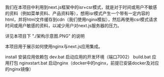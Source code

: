 
我们在本项目中利用到next.js框架中的isr+csr模式，就是对于时间或用户不敏感的资料（例如菜单资料、产品资料等），想用isr模式产生一个带有一定内容的html，并将html文件缓存到cdn（我们使用nginx模拟），然后再使用csr模式请求时间或用户敏感的资料，以减少用户对next.js服务器的压力。

详见本项目下 "./架构示意图.PNG" 的说明

本项目用于展示如何使用nginx与next.js应用集成。

install         安装应用依赖包
dev.bat         启动应用的开发环境（端口7002）
build.bat       应用打包
nginxstart.bat  启动nginx（docker中的nginx，前提已安装docker及对应的nginx镜像）

